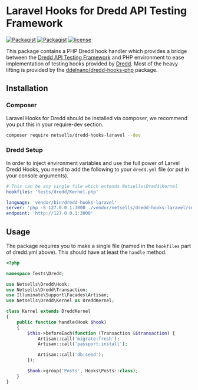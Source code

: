 # Laravel Hooks for Dredd API Testing Framework
[![Packagist](https://img.shields.io/packagist/v/netsells/dredd-hooks-laravel.svg)](https://packagist.org/packages/netsells/dredd-hooks-laravel)
[![Packagist](https://img.shields.io/packagist/dt/netsells/dredd-hooks-laravel.svg)](https://packagist.org/packages/netsells/dredd-hooks-laravel)
[![license](https://img.shields.io/github/license/netsells/dredd-hooks-laravel.svg)]()

This package contains a PHP Dredd hook handler which provides a bridge between the [Dredd API Testing Framework](http://dredd.readthedocs.org/en/latest/)
 and PHP environment to ease implementation of testing hooks provided by [Dredd](http://dredd.readthedocs.org/en/latest/). Most of the heavy lifting is provided by the [ddelnano/dredd-hooks-php](https://github.com/ddelnano/dredd-hooks-php) package.

## Installation
### Composer

Laravel Hooks for Dredd should be installed via composer, we recommend you put this in your require-dev section.

```bash
composer require netsells/dredd-hooks-laravel --dev
```

### Dredd Setup
In order to inject environment variables and use the full power of Larvel Dredd Hooks, you need to add the following to your `dredd.yml` file (or put in your console arguments).

```yml
# This can be any single file which extends Netsells\Dredd\Kernel
hookfiles: 'tests/dredd/Kernel.php'

language: 'vendor/bin/dredd-hooks-laravel'
server: 'php -S 127.0.0.1:3000 ./vendor/netsells/dredd-hooks-laravel/server.php -t public/'
endpoint: 'http://127.0.0.1:3000'
```

## Usage

The package requires you to make a single file (named in the `hookfiles` part of dredd.yml above). This should have at least the `handle` method.

```php
<?php

namespace Tests\Dredd;

use Netsells\Dredd\Hook;
use Netsells\Dredd\Transaction;
use Illuminate\Support\Facades\Artisan;
use Netsells\Dredd\Kernel as DreddKernel;

class Kernel extends DreddKernel
{
    public function handle(Hook $hook)
    {
        $this->beforeEach(function (Transaction &$transaction) {
            Artisan::call('migrate:fresh');
            Artisan::call('passport:install');

            Artisan::call('db:seed');
        });

        $hook->group('Posts', Hooks\Posts::class);
    }
}
```
